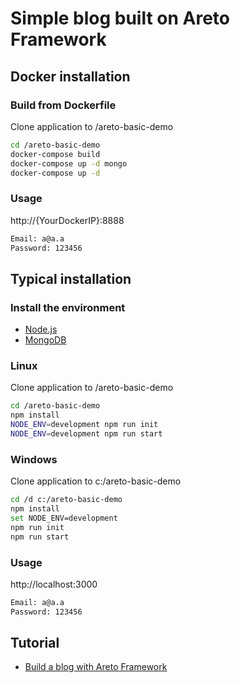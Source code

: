 # Simple blog built on Areto Framework

## Docker installation

### Build from Dockerfile
Clone application to /areto-basic-demo
```sh
cd /areto-basic-demo
docker-compose build
docker-compose up -d mongo
docker-compose up -d
```

### Usage
http://{YourDockerIP}:8888
```sh
Email: a@a.a
Password: 123456
```

## Typical installation

### Install the environment
- [Node.js](https://nodejs.org)
- [MongoDB](https://www.mongodb.com)

### Linux
Clone application to /areto-basic-demo
```sh
cd /areto-basic-demo
npm install
NODE_ENV=development npm run init
NODE_ENV=development npm run start
```

### Windows
Clone application to c:/areto-basic-demo
```sh
cd /d c:/areto-basic-demo
npm install
set NODE_ENV=development
npm run init
npm run start
```

### Usage
http://localhost:3000
```sh
Email: a@a.a
Password: 123456
```   

## Tutorial
- [Build a blog with Areto Framework](http://nervebit.com/areto/blog/)
